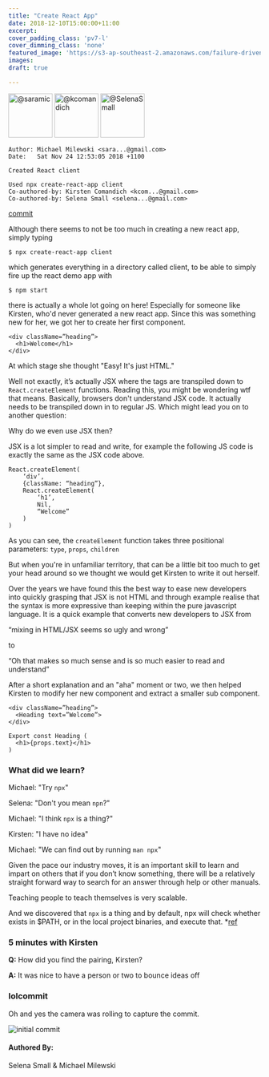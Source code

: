 ```yaml
---
title: "Create React App"
date: 2018-12-10T15:00:00+11:00
excerpt: 
cover_padding_class: 'pv7-l'
cover_dimming_class: 'none'
featured_image: 'https://s3-ap-southeast-2.amazonaws.com/failure-driven-blog/railscamp-24-woodfield-hobart/commit_02_kirsten_comandich_de721fedc80.gif'
images:
draft: true

---
```


<img alt="@saramic" src="//github.com/saramic.png" style="display: inline; width: 88px;" height="88" />
<img alt="@kcomandich" src="//github.com/kcomandich.png" style="display: inline; width: 88px;" height="88" />
<img alt="@SelenaSmall" src="//github.com/SelenaSmall.png" style="display: inline; width: 88px;" height="88" />

    Author: Michael Milewski <sara...@gmail.com>
    Date:   Sat Nov 24 12:53:05 2018 +1100

    Created React client
    
    Used npx create-react-app client
    Co-authored-by: Kirsten Comandich <kcom...@gmail.com>
    Co-authored-by: Selena Small <selena...@gmail.com>


[commit](https://github.com/failure-driven/railscamp-search-term/graphs/contributors)

Although there seems to not be too much in creating a new react app, simply typing

```
$ npx create-react-app client
```

which generates everything in a directory called client, to be able to simply fire up the react demo app with

```
$ npm start
```

there is actually a whole lot going on here! Especially for someone like Kirsten, who'd never generated a new react app. 
Since this was something new for her, we got her to create her first component.

```
<div className=”heading”>
  <h1>Welcome</h1>
</div>
```

At which stage she thought "Easy! It's just HTML."

Well not exactly, it’s actually JSX where the tags are transpiled down to `React.createElement` functions. Reading this,
you might be wondering wtf that means. Basically, browsers don't understand JSX code. It actually needs to be transpiled
down in to regular JS. Which might lead you on to another question:

Why do we even use JSX then?

JSX is a lot simpler to read and write, for example the following JS code is exactly the same as the JSX code above.

```
React.createElement(
    ‘div’,
    {className: “heading”},
    React.createElement(
        ‘h1’,
        Nil,
        “Welcome”
    )
)
```

As you can see, the `createElement` function takes three positional parameters: `type`, `props`, `children`

But when you're in unfamiliar territory, that can be a little bit too much to get your head around so we thought we 
would get Kirsten to write it out herself.

Over the years we have found this the best way to ease new developers into quickly grasping that JSX is not HTML and 
through example realise that the syntax is more expressive than keeping within the pure javascript language. It is a 
quick example that converts new developers to JSX from 

“mixing in HTML/JSX seems so ugly and wrong” 

to 

“Oh that makes so much sense and is so much easier to read and understand”

After a short explanation and an "aha" moment or two, we then helped Kirsten to modify her new component and extract 
a smaller sub component.

```
<div className=”heading”>
  <Heading text=”Welcome”>
</div>

Export const Heading (
  <h1>{props.text}</h1>
)
```

### What did we learn?

Michael: "Try `npx`"

Selena: "Don't you mean `npn`?"

Michael: "I think `npx` is a thing?"

Kirsten: "I have no idea"

Michael: "We can find out by running `man npx`"

Given the pace our industry moves, it is an important skill to learn and impart on others that if you don’t know 
something, there will be a relatively straight forward way to search for an answer through help or other manuals. 

Teaching people to teach themselves is very scalable.

And we discovered that `npx` is a thing and by default, npx will check whether <command> exists in $PATH, or in the 
local project binaries, and execute that. *[ref](https://www.npmjs.com/package/npx)

### 5 minutes with Kirsten

**Q:** How did you find the pairing, Kirsten?

**A:** It was nice to have a person or two to bounce ideas off

### lolcommit

Oh and yes the camera was rolling to capture the commit.

![initial commit](https://s3-ap-southeast-2.amazonaws.com/failure-driven-blog/railscamp-24-woodfield-hobart/commit_02_kirsten_comandich_de721fedc80.gif)

#### Authored By:

Selena Small & Michael Milewski
